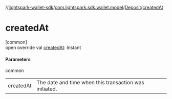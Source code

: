 //[lightspark-wallet-sdk](../../../index.md)/[com.lightspark.sdk.wallet.model](../index.md)/[Deposit](index.md)/[createdAt](created-at.md)

# createdAt

[common]\
open override val [createdAt](created-at.md): Instant

#### Parameters

common

| | |
|---|---|
| createdAt | The date and time when this transaction was initiated. |
